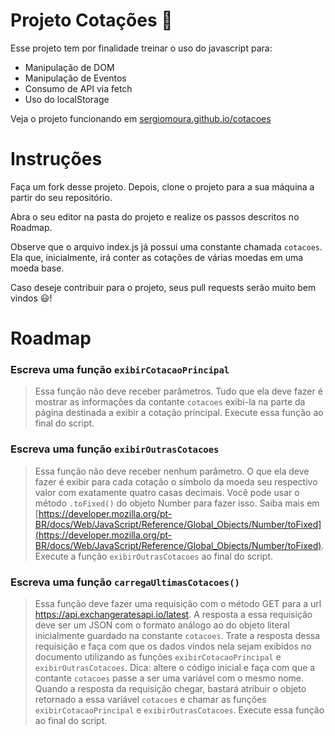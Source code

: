 
# Projeto Cotações 🤑

Esse projeto tem por finalidade treinar o uso do javascript para:

- Manipulação de DOM
- Manipulação de Eventos
- Consumo de API via fetch
- Uso do localStorage

Veja o projeto funcionando em [sergiomoura.github.io/cotacoes](https://sergiomoura.github.io/cotacoes/  "https://sergiomoura.github.io/cotacoes/") 

# Instruções
 

Faça um fork desse projeto. Depois, clone o projeto para a sua máquina a partir do seu repositório.

Abra o seu editor na pasta do projeto e realize os passos descritos no Roadmap.

Observe que o arquivo index.js já possui uma constante chamada `cotacoes`. Ela que, inicialmente, irá conter as cotações de várias moedas em uma moeda base.

Caso deseje contribuir para o projeto, seus pull requests serão muito bem vindos 😃!
  

# Roadmap

  

### Escreva uma função `exibirCotacaoPrincipal`
 > Essa função não deve receber parâmetros. Tudo que ela deve fazer é mostrar as informações da contante `cotacoes` exibi-la na parte da página destinada a exibir a cotação principal. Execute essa função ao final do script.  

### Escreva uma função `exibirOutrasCotacoes`
> Essa função não deve receber nenhum parâmetro. O que ela deve fazer é exibir para cada cotação o símbolo da moeda seu respectivo valor com exatamente quatro casas decimais. Você pode usar o método `.toFixed()` do objeto Number para fazer isso. Saiba mais em [https://developer.mozilla.org/pt-BR/docs/Web/JavaScript/Reference/Global_Objects/Number/toFixed](https://developer.mozilla.org/pt-BR/docs/Web/JavaScript/Reference/Global_Objects/Number/toFixed). Execute a função  `exibirOutrasCotacoes` ao final do script.

### Escreva uma função `carregaUltimasCotacoes()`
> Essa função deve fazer uma requisição com o método GET para a url https://api.exchangeratesapi.io/latest. A resposta a essa requisição deve ser um JSON com o formato análogo ao do objeto literal inicialmente guardado na constante `cotacoes`. Trate a resposta dessa requisição e faça com que os dados vindos nela sejam exibidos no documento utilizando as funções `exibirCotacaoPrincipal` e `exibirOutrasCotacoes`. Dica: altere o código inicial e faça com que a contante `cotacoes` passe a ser uma variável com o mesmo nome. Quando a resposta da requisição chegar, bastará atribuir o objeto retornado a essa variável `cotacoes` e chamar as funções `exibirCotacaoPrincipal` e `exibirOutrasCotacoes`. Execute essa função ao final do script.
